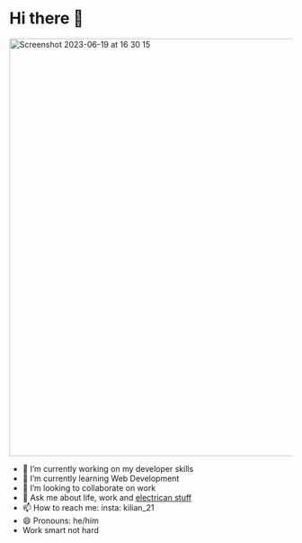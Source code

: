 # Hi there 👋


<img width="742" alt="Screenshot 2023-06-19 at 16 30 15" src="https://github.com/KilianBau/KilianBau/assets/137038489/f5e789ce-b1b1-460c-9257-56b8a5ebca49"> 


- 🔭 I’m currently working on my developer skills
- 🌱 I’m currently learning Web Development
- 👯 I’m looking to collaborate on work
- 💬 Ask me about life, work and [electrican stuff](https://giphy.com/gifs/WBPictures-sx6Tlo7xrzF2m24mNs)
- 📫 How to reach me: insta: kilian_21
- 😄 Pronouns: he/him
- Work smart not hard

